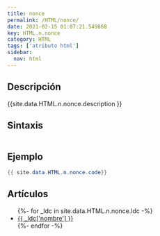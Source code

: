 ```yaml
---
title: nonce
permalink: /HTML/nonce/
date: 2021-02-15 01:07:21.549868
key: HTML.n.nonce
category: HTML
tags: ['atributo html']
sidebar: 
  nav: html
---
```


## Descripción
{{site.data.HTML.n.nonce.description }}

## Sintaxis
~~~html
~~~

## Ejemplo
~~~java
{{ site.data.HTML.n.nonce.code}}
~~~

## Artículos
<ul>
{%- for _ldc in site.data.HTML.n.nonce.ldc -%}
   <li>
       <a href="{{_ldc['url'] }}">{{ _ldc['nombre'] }}</a>
   </li>
{%- endfor -%}
</ul>
